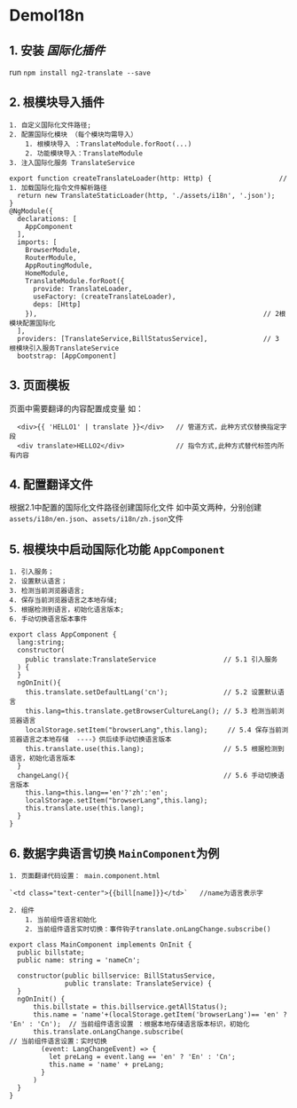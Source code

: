 # DemoI18n

## 1. 安装 *国际化插件* 
  run `npm install ng2-translate --save`
  
## 2. 根模块导入插件
    1. 自定义国际化文件路径; 
    2. 配置国际化模块 （每个模块均需导入）
        1. 根模块导入 ：TranslateModule.forRoot(...)
        2. 功能模块导入：TranslateModule
    3. 注入国际化服务 TranslateService

```angular2html
export function createTranslateLoader(http: Http) {                 // 1. 加载国际化指令文件解析路径
  return new TranslateStaticLoader(http, './assets/i18n', '.json');
}
@NgModule({
  declarations: [
    AppComponent
  ],
  imports: [
    BrowserModule,
    RouterModule,
    AppRoutingModule,
    HomeModule,
    TranslateModule.forRoot({
      provide: TranslateLoader,
      useFactory: (createTranslateLoader),
      deps: [Http]
    }),                                                         // 2根模块配置国际化
  ],
  providers: [TranslateService,BillStatusService],              // 3 根模块引入服务TranslateService
  bootstrap: [AppComponent]
```

## 3. 页面模板

页面中需要翻译的内容配置成变量
如：
```angular2html
  <div>{{ 'HELLO1' | translate }}</div>   // 管道方式，此种方式仅替换指定字段
  <div translate>HELLO2</div>             // 指令方式,此种方式替代标签内所有内容
```
## 4. 配置翻译文件 

根据2.1中配置的国际化文件路径创建国际化文件 如中英文两种，分别创建 `assets/i18n/en.json`、`assets/i18n/zh.json`文件

## 5. 根模块中启动国际化功能 `AppComponent`
    1. 引入服务；
    2. 设置默认语言；
    3. 检测当前浏览器语言;
    4. 保存当前浏览器语言之本地存储;
    5. 根据检测到语言，初始化语言版本;
    6. 手动切换语言版本事件
```angular2html
export class AppComponent {
  lang:string;
  constructor(
    public translate:TranslateService                 // 5.1 引入服务 
  ) {
  }
  ngOnInit(){
    this.translate.setDefaultLang('cn');              // 5.2 设置默认语言
    this.lang=this.translate.getBrowserCultureLang(); // 5.3 检测当前浏览器语言
    localStorage.setItem("browserLang",this.lang);     // 5.4 保存当前浏览器语言之本地存储  ----》供后续手动切换语言版本
    this.translate.use(this.lang);                    // 5.5 根据检测到语言，初始化语言版本
  }
  changeLang(){                                       // 5.6 手动切换语言版本
    this.lang=this.lang=='en'?'zh':'en';      
    localStorage.setItem("browserLang",this.lang);
    this.translate.use(this.lang);
  }
}
```

## 6. 数据字典语言切换  `MainComponent`为例
    1. 页面翻译代码设置： main.component.html
    
    `<td class="text-center">{{bill[name]}}</td>`   //name为语言表示字
    
    2. 组件
        1. 当前组件语言初始化
        2. 当前组件语言实时切换：事件钩子translate.onLangChange.subscribe()
    
    
 
```angular2html
export class MainComponent implements OnInit {
  public billstate;
  public name: string = 'nameCn';

  constructor(public billservice: BillStatusService,
              public translate: TranslateService) {
  }
  ngOnInit() {
      this.billstate = this.billservice.getAllStatus();
      this.name = 'name'+(localStorage.getItem('browserLang')== 'en' ? 'En' : 'Cn');  // 当前组件语言设置 ：根据本地存储语言版本标识，初始化
      this.translate.onLangChange.subscribe(                                          // 当前组件语言设置：实时切换
        (event: LangChangeEvent) => {
          let preLang = event.lang == 'en' ? 'En' : 'Cn';
          this.name = 'name' + preLang;
        }
      )
  }
}
```